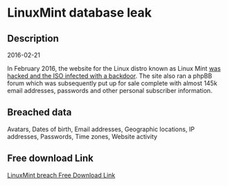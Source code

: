 # LinuxMint database leak

## Description

2016-02-21

In February 2016, the website for the Linux distro known as Linux Mint <a href="http://thehackernews.com/2016/02/linux-mint-hack.html" target="_blank" rel="noopener">was hacked and the ISO infected with a backdoor</a>. The site also ran a phpBB forum which was subsequently put up for sale complete with almost 145k email addresses, passwords and other personal subscriber information.

## Breached data

Avatars, Dates of birth, Email addresses, Geographic locations, IP addresses, Passwords, Time zones, Website activity

## Free download Link

[LinuxMint breach Free Download Link](https://tinyurl.com/2b2k277t)